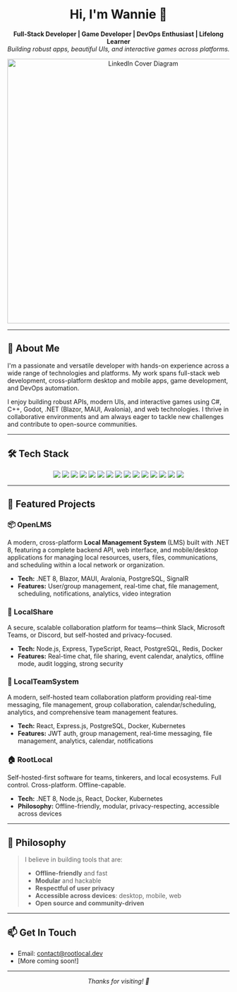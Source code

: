 <!-- Profile README for Wannie-1E -->

<h1 align="center">Hi, I'm Wannie 👋</h1>

<p align="center">
  <b>Full-Stack Developer | Game Developer | DevOps Enthusiast | Lifelong Learner</b><br/>
  <i>Building robust apps, beautiful UIs, and interactive games across platforms.</i>
</p>

<p align="center">
  <img src="assets/LinkedIn_Cover_Diagram.png" alt="LinkedIn Cover Diagram" width="600"/>
</p>

---

## 🚀 About Me

I'm a passionate and versatile developer with hands-on experience across a wide range of technologies and platforms. My work spans full-stack web development, cross-platform desktop and mobile apps, game development, and DevOps automation.

I enjoy building robust APIs, modern UIs, and interactive games using C#, C++, Godot, .NET (Blazor, MAUI, Avalonia), and web technologies. I thrive in collaborative environments and am always eager to tackle new challenges and contribute to open-source communities.

---

## 🛠️ Tech Stack

<p align="center">
  <img src="https://img.shields.io/badge/C%23-239120?style=flat&logo=c-sharp&logoColor=white"/>
  <img src="https://img.shields.io/badge/.NET-512BD4?style=flat&logo=dotnet&logoColor=white"/>
  <img src="https://img.shields.io/badge/Blazor-512BD4?style=flat&logo=blazor&logoColor=white"/>
  <img src="https://img.shields.io/badge/MAUI-512BD4?style=flat&logo=dotnet&logoColor=white"/>
  <img src="https://img.shields.io/badge/Avalonia-512BD4?style=flat&logo=dotnet&logoColor=white"/>
  <img src="https://img.shields.io/badge/C++-00599C?style=flat&logo=c%2B%2B&logoColor=white"/>
  <img src="https://img.shields.io/badge/Godot-478CBF?style=flat&logo=godot-engine&logoColor=white"/>
  <img src="https://img.shields.io/badge/Node.js-339933?style=flat&logo=node.js&logoColor=white"/>
  <img src="https://img.shields.io/badge/React-20232A?style=flat&logo=react&logoColor=61DAFB"/>
  <img src="https://img.shields.io/badge/Docker-2496ED?style=flat&logo=docker&logoColor=white"/>
  <img src="https://img.shields.io/badge/Kubernetes-326CE5?style=flat&logo=kubernetes&logoColor=white"/>
  <img src="https://img.shields.io/badge/PostgreSQL-4169E1?style=flat&logo=postgresql&logoColor=white"/>
  <img src="https://img.shields.io/badge/Redis-DC382D?style=flat&logo=redis&logoColor=white"/>
  <img src="https://img.shields.io/badge/PowerShell-5391FE?style=flat&logo=powershell&logoColor=white"/>
  <img src="https://img.shields.io/badge/Bash-4EAA25?style=flat&logo=gnubash&logoColor=white"/>
</p>

---

## 🌟 Featured Projects

### 📦 OpenLMS
A modern, cross-platform **Local Management System** (LMS) built with .NET 8, featuring a complete backend API, web interface, and mobile/desktop applications for managing local resources, users, files, communications, and scheduling within a local network or organization.
- **Tech:** .NET 8, Blazor, MAUI, Avalonia, PostgreSQL, SignalR
- **Features:** User/group management, real-time chat, file management, scheduling, notifications, analytics, video integration

### 💬 LocalShare
A secure, scalable collaboration platform for teams—think Slack, Microsoft Teams, or Discord, but self-hosted and privacy-focused.
- **Tech:** Node.js, Express, TypeScript, React, PostgreSQL, Redis, Docker
- **Features:** Real-time chat, file sharing, event calendar, analytics, offline mode, audit logging, strong security

### 👥 LocalTeamSystem
A modern, self-hosted team collaboration platform providing real-time messaging, file management, group collaboration, calendar/scheduling, analytics, and comprehensive team management features.
- **Tech:** React, Express.js, PostgreSQL, Docker, Kubernetes
- **Features:** JWT auth, group management, real-time messaging, file management, analytics, calendar, notifications

### 🏠 RootLocal
Self-hosted-first software for teams, tinkerers, and local ecosystems. Full control. Cross-platform. Offline-capable.
- **Tech:** .NET 8, Node.js, React, Docker, Kubernetes
- **Philosophy:** Offline-friendly, modular, privacy-respecting, accessible across devices

---

## 🧭 Philosophy

> I believe in building tools that are:
> - **Offline-friendly** and fast
> - **Modular** and hackable
> - **Respectful of user privacy**
> - **Accessible across devices**: desktop, mobile, web
> - **Open source and community-driven**

---

## 📫 Get In Touch

- Email: <contact@rootlocal.dev>
- [More coming soon!]

---

<p align="center">
  <i>Thanks for visiting! 🚀</i>
</p>
